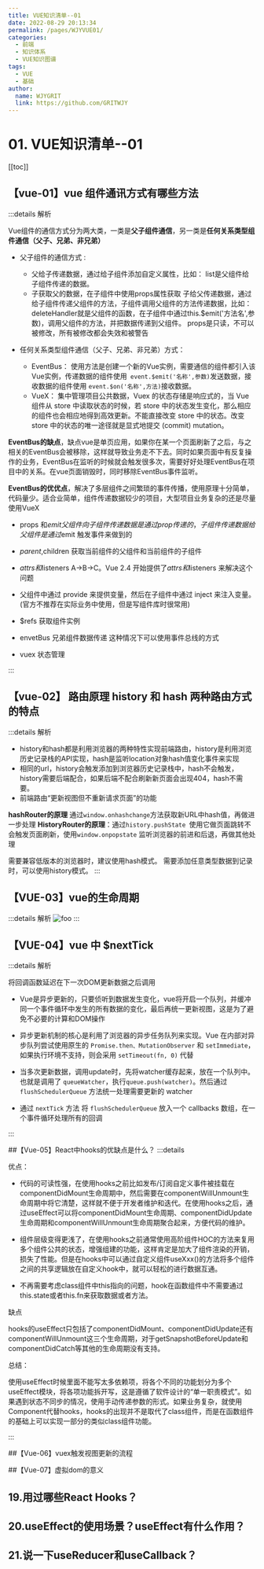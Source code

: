 ```yaml
---
title: VUE知识清单--01  
date: 2022-08-29 20:13:34  
permalink: /pages/WJYVUE01/  
categories:
  - 前端
  - 知识体系
  - VUE知识图谱
tags:
  - VUE
  - 基础
author:  
  name: WJYGRIT   
  link: https://github.com/GRITWJY
---
```


# 01. VUE知识清单--01

[[toc]]

## 【vue-01】vue 组件通讯方式有哪些方法

:::details 解析


Vue组件的通信方式分为两大类，一类是**父子组件通信**，另一类是**任何关系类型组件通信（父子、兄弟、非兄弟）**

- 父子组件的通信方式 :
  - 父给子传递数据，通过给子组件添加自定义属性，比如： list是父组件给子组件传递的数据。
  - 子获取父的数据，在子组件中使用props属性获取 子给父传递数据，通过给子组件传递父组件的方法，子组件调用父组件的方法传递数据，比如：deleteHandler就是父组件的函数，在子组件中通过this.$emit('方法名',参数)，调用父组件的方法，并把数据传递到父组件。 props是只读，不可以被修改，所有被修改都会失效和被警告


- 任何关系类型组件通信（父子、兄弟、非兄弟）方式：
  - EventBus： 使用方法是创建一个新的Vue实例，需要通信的组件都引入该Vue实例，传递数据的组件使用` event.$emit('名称',参数)`发送数据，接收数据的组件使用 `event.$on('名称',方法)`接收数据。
  - VueX： 集中管理项目公共数据，Vuex 的状态存储是响应式的，当 Vue 组件从 store 中读取状态的时候，若 store 中的状态发生变化，那么相应的组件也会相应地得到高效更新。不能直接改变 store 中的状态。改变 store 中的状态的唯一途径就是显式地提交 (commit) mutation。


**EventBus的缺点**，缺点vue是单页应用，如果你在某一个页面刷新了之后，与之相关的EventBus会被移除，这样就导致业务走不下去。同时如果页面中有反复操作的业务，EventBus在监听的时候就会触发很多次，需要好好处理EventBus在项目中的关系。在vue页面销毁时，同时移除EventBus事件监听。

**EventBus的优优点**，解决了多层组件之间繁琐的事件传播，使用原理十分简单，代码量少。适合业简单，组件传递数据较少的项目，大型项目业务复杂的还是尽量使用VueX


- props 和$emit 父组件向子组件传递数据是通过 prop 传递的，子组件传递数据给父组件是通过$emit 触发事件来做到的

- $parent,$children 获取当前组件的父组件和当前组件的子组件

- $attrs 和$listeners A->B->C。Vue 2.4 开始提供了$attrs 和$listeners 来解决这个问题

- 父组件中通过 provide 来提供变量，然后在子组件中通过 inject 来注入变量。(官方不推荐在实际业务中使用，但是写组件库时很常用)

- $refs 获取组件实例

- envetBus 兄弟组件数据传递 这种情况下可以使用事件总线的方式

- vuex 状态管理

:::

## 【vue-02】 路由原理 history 和 hash 两种路由方式的特点

:::details 解析

- history和hash都是利用浏览器的两种特性实现前端路由，history是利用浏览历史记录栈的API实现，hash是监听location对象hash值变化事件来实现
- 相同的url，history会触发添加到浏览器历史记录栈中，hash不会触发，history需要后端配合，如果后端不配合刷新新页面会出现404，hash不需要。
- 前端路由“更新视图但不重新请求页面”的功能

**hashRouter的原理** 通过`window.onhashchange`方法获取新URL中hash值，再做进一步处理
**HistoryRouter的原理**：通过`history.pushState `使用它做页面跳转不会触发页面刷新，使用`window.onpopstate` 监听浏览器的前进和后退，再做其他处理

需要兼容低版本的浏览器时，建议使用hash模式。 需要添加任意类型数据到记录时，可以使用history模式。
:::



## 【VUE-03】vue的生命周期
:::details 解析
<img :src="$withBase('/CHEWO/img.png')" alt="foo"/>
:::

## 【VUE-04】vue 中 $nextTick
:::details 解析

将回调函数延迟在下一次DOM更新数据之后调用

- Vue是异步更新的，只要侦听到数据发生变化，vue将开启一个队列，并缓冲同一个事件循环中发生的所有数据的变化，最后再统一更新视图，这是为了避免不必要的计算和DOM操作

- 异步更新机制的核心是利用了浏览器的异步任务队列来实现。Vue 在内部对异步队列尝试使用原生的 `Promise.then、MutationObserver` 和 `setImmediate`，如果执行环境不支持，则会采用 `setTimeout(fn, 0)` 代替

- 当多次更新数据，调用update时，先将watcher缓存起来，放在一个队列中。也就是调用了 `queueWatcher`，执行`queue.push(watcher)`。然后通过 `flushSchedulerQueue` 方法统一处理需要更新的 watcher

- 通过 `nextTick` 方法 将 `flushSchedulerQueue` 放入一个 callbacks 数组，在一个事件循环处理所有的回调
  
:::

##【Vue-05】React中hooks的优缺点是什么？
:::details

优点：

- 代码的可读性强，在使用hooks之前比如发布/订阅自定义事件被挂载在componentDidMount生命周期中，然后需要在componentWillUnmount生命周期中将它清楚，这样就不便于开发者维护和迭代。在使用hooks之后，通过useEffect可以将componentDidMount生命周期、componentDidUpdate生命周期和componentWillUnmount生命周期聚合起来，方便代码的维护。

- 组件层级变得更浅了，在使用hooks之前通常使用高阶组件HOC的方法来复用多个组件公共的状态，增强组建的功能，这样肯定是加大了组件渲染的开销，损失了性能。但是在hooks中可以通过自定义组件useXxx()的方法将多个组件之间的共享逻辑放在自定义hook中，就可以轻松的进行数据互通。

- 不再需要考虑class组件中this指向的问题，hook在函数组件中不需要通过this.state或者this.fn来获取数据或者方法。
  
缺点

hooks的useEffect只包括了componentDidMount、componentDidUpdate还有componentWillUnmount这三个生命周期，对于getSnapshotBeforeUpdate和componentDidCatch等其他的生命周期没有支持。

总结：

使用useEffect时候里面不能写太多依赖项，将各个不同的功能划分为多个useEffect模块，将各项功能拆开写，这是遵循了软件设计的“单一职责模式”。如果遇到状态不同步的情况，使用手动传递参数的形式。如果业务复杂，就使用Component代替hooks，hooks的出现并不是取代了class组件，而是在函数组件的基础上可以实现一部分的类似class组件功能。

:::


##【Vue-06】vuex触发视图更新的流程

##【Vue-07】虚拟dom的意义

## 19.用过哪些React Hooks？

## 20.useEffect的使用场景？useEffect有什么作用？

## 21.说一下useReducer和useCallback？
